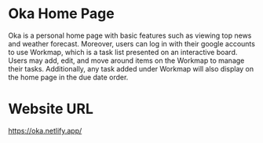 # Oka Home Page
Oka is a personal home page with basic features such as viewing top news and weather forecast. Moreover, users can log in with their google accounts to use Workmap, which is a task list presented on an interactive board. Users may add, edit, and move around items on the Workmap to manage their tasks. Additionally, any task added under Workmap will also display on the home page in the due date order.

# Website URL
https://oka.netlify.app/
